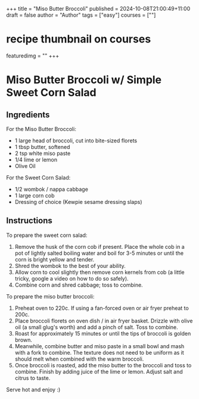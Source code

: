 +++
title = "Miso Butter Broccoli"
published = 2024-10-08T21:00:49+11:00
draft = false 
author = "Author"
tags = ["easy"]
courses = [""]
# recipe thumbnail on courses
featuredimg = ""
+++

# Miso Butter Broccoli w/ Simple Sweet Corn Salad

## Ingredients

For the Miso Butter Broccoli:

 * 1 large head of broccoli, cut into bite-sized florets
 * 1 tbsp butter, softened
 * 2 tsp white miso paste
 * 1/4 lime or lemon
 * Olive Oil 

For the Sweet Corn Salad:

 * 1/2 wombok / nappa cabbage
 * 1 large corn cob 
 * Dressing of choice (Kewpie sesame dressing slaps)

## Instructions

To prepare the sweet corn salad:

1. Remove the husk of the corn cob if present. Place the whole cob in a pot of lightly salted boiling water and boil for 3-5 minutes or until the corn is bright yellow and tender. 
2. Shred the wombok to the best of your ability.
3. Allow corn to cool slightly then remove corn kernels from cob (a little tricky, google a video on how to do so safely).
4. Combine corn and shred cabbage; toss to combine.

To prepare the miso butter broccoli:

1. Preheat oven to 220c. If using a fan-forced oven or air fryer preheat to 200c.
2. Place broccoli florets on oven dish / in air fryer basket. Drizzle with olive oil (a small glug's worth) and add a pinch of salt. Toss to combine.
3. Roast for approximately 15 minutes or until the tips of broccoli is golden brown.
4. Meanwhile, combine butter and miso paste in a small bowl and mash with a fork to combine. The texture does not need to be uniform as it should melt when combined with the warm broccoli.
5. Once broccoli is roasted, add the miso butter to the broccoli and toss to combine. Finish by adding juice of the lime or lemon. Adjust salt and citrus to taste.

Serve hot and enjoy :)





